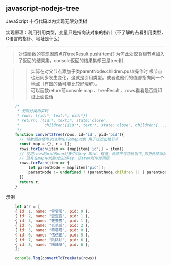 ## javascript-nodejs-tree
JavaScript 十行代码以内实现无限分类树

实现原理：利用引用类型，变量只是指向该对象的指针（不了解的去看引用类型，C语言的指针、地址是什么）
****
> 对该函数的实现困惑点在treeResult.push(item)?
> 为何此处仅将根节点加入了返回的结果集，console返回的结果集却已是tree树

>>实际在对父节点添加子类parentNode.children.push操作时 根节点也已同步发生变化，这就是引用类型。或者说他们的值都指向同一个地点（有图的话可能比较好理解）。  
>>可以函数return前console map 、treeResult 、rows看看是否能印证上面说话

```javascript
	/*
	 * 无限分类树实现
	 * rows: [{id:*, text:*, pid:*}]
	 * return: [{id:*, text:*, state:'close',
	 *           children:[{id:*, text:*, state:'close', children:[...]}]}]
	 */
	function convert2Tree(rows, id='id', pid='pid'){ 
	  // 将数据存储为以id为KEY的map对象 用于过滤出根节点
	  const map = {}, r = [];
	  rows.forEach(item => (map[item['id']] = item))
	  // 使用rows的pid去map对象中找key 即id、有值，此项不在顶级当中,则把此项添加到对应的父级
	  // 没有在map中找到对应的key，该item则作为顶级
	  rows.forEach(item => {
		  let parentNode = map[item['pid']];
		  parentNode != undefined ? (parentNode.children || ( parentNode.children = [] )).push(item) : r.push(item);
	  })
	  return r;
	}
```

示例
```javascript
	let arr = [
	{ id: 1, name: "零零零", pid: 0 },
	{ id: 2, name: "壹壹壹", pid: 1 },
	{ id: 3, name: "壹壹壹", pid: 1 },
	{ id: 4, name: "贰贰贰", pid: 2 },
	{ id: 5, name: "零零零", pid: 0 },
	{ id: 6, name: "伍伍伍", pid: 5 },
	{ id: 7, name: "陆陆陆", pid: 6 },
	{ id: 8, name: "陆陆陆", pid: 6 },
	];

	console.log(convertToTreeData(rows))
```

